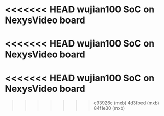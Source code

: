 <<<<<<< HEAD
wujian100 SoC on NexysVideo board
=======
<<<<<<< HEAD
wujian100 SoC on NexysVideo board
=======
<<<<<<< HEAD
wujian100 SoC on NexysVideo board
=======

>>>>>>> c93926c (mxb)
>>>>>>> 4d3fbed (mxb)
>>>>>>> 84f1e30 (mxb)
